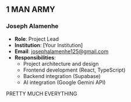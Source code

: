 
## 1 MAN ARMY

### Joseph Alamenhe
- **Role**: Project Lead 
- **Institution**: [Your Institution]
- **Email**: josephalamenhe125@gmail.com
- **Responsibilities**: 
  - Project architecture and design
  - Frontend development (React, TypeScript)
  - Backend integration (Supabase)
  - AI integration (Google Gemini API)

PRETTY MUCH EVERYTHING



